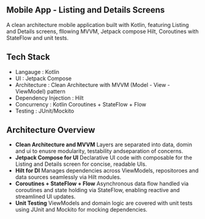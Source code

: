 ## Mobile App - Listing and Details Screens

A clean architecture mobile application built with Kotlin, featuring Listing and Details screens, fllowing MVVM, Jetpack compose Hilt, Coroutines with StateFlow and unit tests.

## Tech Stack

- Langauge : Kotlin
- UI : Jetpack Compose
- Architecture : Clean Architecture with MVVM (Model - View - ViewModel) pattern
- Dependency Injection : Hilt
- Concurrency : Kotlin Coroutines + StateFlow + Flow
- Testing :  JUnit/Mockito

## Architecture Overview
- **Clean Architecture and MVVM**
Layers are separated into data, domin and ui to enusre modularity, testability andseparation of concerns.
- **Jetpack Compose for UI**
Declarative UI code with composable for the Listing and Details screen for concise, readable UIs.
- **Hilt for DI**
Manages dependencies across ViewModels, repositoroes and data sources seamlessly via Hilt modules.
- **Coroutines + StateFlow + Flow**
Asynchronous data flow handled via coroutines and state holding via StateFlow, enabling reactive and streamlined UI updates.
- **Unit Testing**
ViewModels and domain logic are covered with unit tests using JUnit and Mockito for mocking dependencies.
